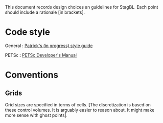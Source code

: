 This document records design choices an guidelines for StagBL.
Each point should include a rationale [in brackets].

# Code style

General : [Patrick's (in progress) style guide](https://bitbucket.org/psanan/pdsstyle)

PETSc : [PETSc Developer's Manual](http://www.mcs.anl.gov/petsc/petsc-current/docs/developers.pdf)

# Conventions 

## Grids

Grid sizes are specified in terms of cells. [The discretization is based on these control volumes. It is arguably easier to reason about. It might make more sense with ghost points].


